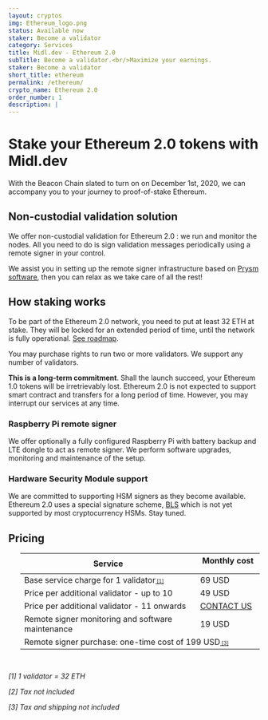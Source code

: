 ```yaml
---
layout: cryptos
img: Ethereum_logo.png
status: Available now
staker: Become a validator
category: Services
title: Midl.dev - Ethereum 2.0
subTitle: Become a validator.<br/>Maximize your earnings.
staker: Become a validator
short_title: ethereum
permalink: /ethereum/
crypto_name: Ethereum 2.0
order_number: 1
description: | 
---
```


# Stake your Ethereum 2.0 tokens with Midl.dev

With the Beacon Chain slated to turn on on December 1st, 2020, we can accompany you to your journey to proof-of-stake Ethereum.

## Non-custodial validation solution

We offer non-custodial validation for Ethereum 2.0 : we run and monitor the nodes. All you need to do is sign validation messages periodically using a remote signer in your control.

We assist you in setting up the remote signer infrastructure based on [Prysm software](https://docs.prylabs.network/docs/wallet/remote), then you can relax as we take care of all the rest!

## How staking works

To be part of the Ethereum 2.0 network, you need to put at least 32 ETH at stake. They will be locked for an extended period of time, until the network is fully operational. [See roadmap](https://docs.ethhub.io/ethereum-roadmap/ethereum-2.0/eth-2.0-phases/).

You may purchase rights to run two or more validators. We support any number of validators.

**This is a long-term commitment**. Shall the launch succeed, your Ethereum 1.0 tokens will be irretrievably lost. Ethereum 2.0 is not expected to support smart contract and transfers for a long period of time. However, you may interrupt our services at any time.

### Raspberry Pi remote signer

We offer optionally a fully configured Raspberry Pi with battery backup and LTE dongle to act as remote signer. We perform software upgrades, monitoring and maintenance of the setup.

### Hardware Security Module support

We are committed to supporting HSM signers as they become available. Ethereum 2.0 uses a special signature scheme, [BLS](https://medium.com/@alonmuroch_65570/bls-signatures-part-1-overview-47d9eebf1c75) which is not yet supported by most cryptocurrency HSMs. Stay tuned.


## Pricing

<section id="pricelist">
    <ul class="flex-container">
        <div class=".midl-table-view-offering">
        <div class="card btn-no-waves">
        <div class="card-body" style="text-align: center;">
            <div class="table-responsive">
                <table class="table table-bordered">
                    <thead>
                    <tr>
                        <th scope="col" class="midl-table-title">Service</th>
                        <th scope="col" class="midl-table-title">Monthly cost<a style="font-size:10px;color:#fff" href="#section1"> [2]</a></th>
                    </tr>
                    </thead>
                    <tbody>
                    <tr>
                        <td>Base service charge for 1 validator<a style="font-size:10px;" href="#section1"> [1]</a></td>
                        <td>69 USD</td>
                    </tr>
                    <tr>
                        <td>Price per additional validator - up to 10</td>
                        <td>49 USD</td>
                    </tr>
                    <tr>
                        <td>Price per additional validator - 11 onwards</td>
                        <td><a href="mailto:hello@midl.dev" target="_blank">CONTACT US <i class="fa fa-envelope-o"></i></a></td>
                    </tr>
                    <tr>
                        <td>Remote signer monitoring and software maintenance</td>
                        <td>19 USD</td>
                    </tr>
                    <tr>
                        <td colspan="4">Remote signer purchase: one-time cost of 199 USD<a style="font-size:10px" href="#section1"> [3]</a></td>
                    </tr>
                    </tbody>
                </table>


</div>
</div>
</div>
</div>
</ul>
</section>
<div style="padding-top:15px"><i>
<p>[1] 1 validator = 32 ETH</p>
<p>[2] Tax not included</p>
<p>[3] Tax and shipping not included</p>
</i>
</div>
